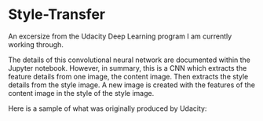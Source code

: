 # Style-Transfer
An excersize from the Udacity Deep Learning program I am currently working through.

The details of this convolutional neural network are documented within the Jupyter notebook.
However, in summary, this is a CNN which extracts the feature details from one image, the content image.
Then extracts the style details from the style image.
A new image is created with the features of the content image in the style of the style image.

Here is a sample of what was originally produced by Udacity:

[image1]:  Style-Transfer/notebook_ims/style_tx_cat.png

